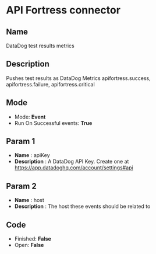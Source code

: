 # API Fortress connector

## Name
DataDog test results metrics

## Description
Pushes test results as DataDog Metrics apifortress.success, apifortress.failure, apifortress.critical

## Mode
* Mode: **Event**
* Run On Successful events: **True**

## Param 1
* **Name** : apiKey
* **Description** : A DataDog API Key. Create one at https://app.datadoghq.com/account/settings#api

## Param 2
* **Name** : host
* **Description** : The host these events should be related to

## Code
* Finished: **False**
* Open: **False**
